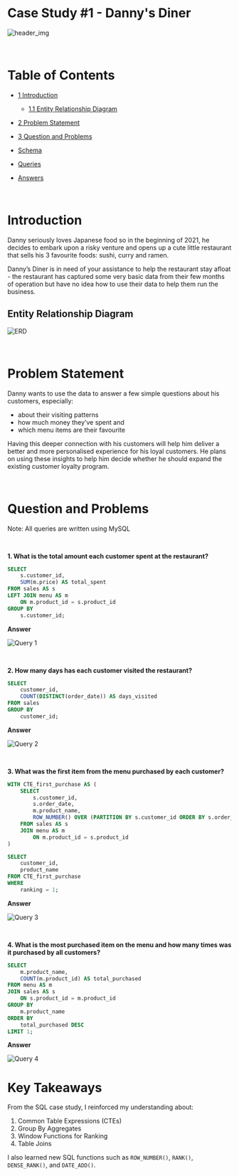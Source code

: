 # Case Study #1 - Danny's Diner

![header_img](assets/header_img.png)

<br>

# Table of Contents

* [1 Introduction](#introduction)
    * [1.1 Entity Relationship Diagram](#entity-relationship-diagram)
* [2 Problem Statement](#problem-statement)
* [3 Question and Problems](#question-and-problems)

* [Schema](https://github.com/Klekzee/SQL-Challenge/blob/c76851a59da9be51918bfb9be36c2634eb02146f/01-DannysDiner/01schema.sql)
* [Queries](https://github.com/Klekzee/SQL-Challenge/blob/c76851a59da9be51918bfb9be36c2634eb02146f/01-DannysDiner/02query.sql)
* [Answers](https://github.com/Klekzee/SQL-Challenge/blob/c76851a59da9be51918bfb9be36c2634eb02146f/01-DannysDiner/03answers.md)

<br>

# Introduction

Danny seriously loves Japanese food so in the beginning of 2021, he decides to embark upon a risky venture and opens up a cute little restaurant that sells his 3 favourite foods: sushi, curry and ramen.

Danny’s Diner is in need of your assistance to help the restaurant stay afloat - the restaurant has captured some very basic data from their few months of operation but have no idea how to use their data to help them run the business.

## Entity Relationship Diagram
![ERD](assets/entity_relationship_diagram.png)

<br>

# Problem Statement

Danny wants to use the data to answer a few simple questions about his customers, especially:

* about their visiting patterns
* how much money they’ve spent and
* which menu items are their favourite

Having this deeper connection with his customers will help him deliver a better and more personalised experience for his loyal customers. He plans on using these insights to help him decide whether he should expand the existing customer loyalty program.

<br>

# Question and Problems

Note: All queries are written using MySQL

<br>

**1. What is the total amount each customer spent at the restaurant?**

```sql
SELECT 
    s.customer_id, 
    SUM(m.price) AS total_spent
FROM sales AS s
LEFT JOIN menu AS m
    ON m.product_id = s.product_id
GROUP BY
    s.customer_id;
```

**Answer**

![Query 1](assets/q1.png)

<br>

**2. How many days has each customer visited the restaurant?**

```sql
SELECT 
    customer_id,
    COUNT(DISTINCT(order_date)) AS days_visited
FROM sales
GROUP BY
    customer_id;
```

**Answer**

![Query 2](assets/q2.png)

<br>

**3. What was the first item from the menu purchased by each customer?**

```sql
WITH CTE_first_purchase AS (
	SELECT 
        s.customer_id,
        s.order_date,
        m.product_name,
        ROW_NUMBER() OVER (PARTITION BY s.customer_id ORDER BY s.order_date) AS ranking
	FROM sales AS s
    JOIN menu AS m
        ON m.product_id = s.product_id
)

SELECT 
    customer_id,
    product_name
FROM CTE_first_purchase
WHERE
    ranking = 1;
```

**Answer**

![Query 3](assets/q3.png)

<br>

**4. What is the most purchased item on the menu and how many times was it purchased by all customers?**

```sql
SELECT
    m.product_name,
	COUNT(m.product_id) AS total_purchased
FROM menu AS m
JOIN sales AS s
    ON s.product_id = m.product_id
GROUP BY 
    m.product_name
ORDER BY 
    total_purchased DESC
LIMIT 1;
```

**Answer**

![Query 4](assets/q4.png)



# Key Takeaways

From the SQL case study, I reinforced my understanding about:

1. Common Table Expressions (CTEs)
2. Group By Aggregates
3. Window Functions for Ranking
4. Table Joins

I also learned new SQL functions such as `ROW_NUMBER()`, `RANK()`, `DENSE_RANK()`, and `DATE_ADD()`.